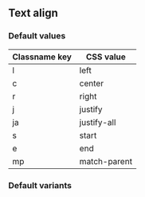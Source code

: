 ## Text align


<!-- <values.textAlign> -->
### Default values
|Classname key|CSS value   |
|-------------|------------|
|l            |left        |
|c            |center      |
|r            |right       |
|j            |justify     |
|ja           |justify-all |
|s            |start       |
|e            |end         |
|mp           |match-parent|

<!-- </values.textAlign> -->


<!-- <variants.textAlign> -->
### Default variants

<!-- </variants.textAlign> -->